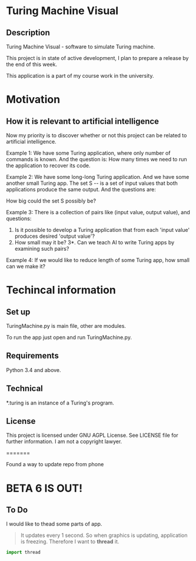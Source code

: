 # Turing Machine Visual
## Description

Turing Machine Visual - software to simulate Turing machine.

This project is in state of active development, I plan to prepare a release by the end of this week.

This application is a part of my course work in the university. 


# Motivation
## How it is relevant to artificial intelligence

Now my priority is to discover whether or not this project can be related to artificial intelligence.

Example 1: We have some Turing application, where only number of commands is known. And the question is: How many times we need to run the application to recover its code.

Example 2: We have some long-long Turing application. And we have some another small Turing app. The set S -- is a set of input values that both applications produce the same output. And the questions are:
  
  How big could the set S possibly be?


Example 3: There is a collection of pairs like (input value, output value), and questions:
  1. Is it possible to develop a Turing application that from each 'input value' produces desired 'output value'?
  2. How small may it be? 
  3*. Can we teach AI to write Turing apps by examining such pairs?
 
Example 4: If we would like to reduce length of some Turing app, how small can we make it?

# Techincal information
## Set up

TuringMachine.py is main file, other are modules.

To run the app just open and run TuringMachine.py.

## Requirements

Python 3.4 and above.

## Technical

*.turing is an instance of a Turing's program.

## License

This project is licensed under GNU AGPL License. See LICENSE file for further information.
I am not a copyright lawyer.

=======

Found a way to update repo from phone

# BETA 6 IS OUT!
## To Do
I would like to thead some parts of app.
> It updates every 1 second. So when graphics is updating, application is freezing. Therefore I want to **thread** it.
```python
import thread
```


